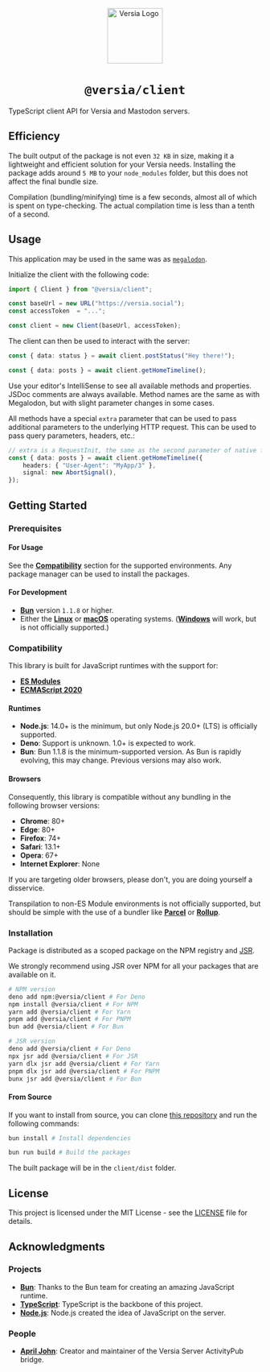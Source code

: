 <p align="center">
  <a href="https://versia.pub"><img src="https://cdn.versia.pub/branding/versia-dark.webp" alt="Versia Logo" height="110"></a>
</p>

<center><h1><code>@versia/client</code></h1></center>

TypeScript client API for Versia and Mastodon servers.

## Efficiency

The built output of the package is not even `32 KB` in size, making it a lightweight and efficient solution for your Versia needs. Installing the package adds around `5 MB` to your `node_modules` folder, but this does not affect the final bundle size.

Compilation (bundling/minifying) time is a few seconds, almost all of which is spent on type-checking. The actual compilation time is less than a tenth of a second.

## Usage

This application may be used in the same was as [`megalodon`](https://github.com/h3poteto/megalodon).

Initialize the client with the following code:

```typescript
import { Client } from "@versia/client";

const baseUrl = new URL("https://versia.social");
const accessToken  = "...";

const client = new Client(baseUrl, accessToken);
```

The client can then be used to interact with the server:

```typescript
const { data: status } = await client.postStatus("Hey there!");
```

```typescript
const { data: posts } = await client.getHomeTimeline();
```

Use your editor's IntelliSense to see all available methods and properties. JSDoc comments are always available. Method names are the same as with Megalodon, but with slight parameter changes in some cases.

All methods have a special `extra` parameter that can be used to pass additional parameters to the underlying HTTP request. This can be used to pass query parameters, headers, etc.:

```typescript
// extra is a RequestInit, the same as the second parameter of native fetch
const { data: posts } = await client.getHomeTimeline({
    headers: { "User-Agent": "MyApp/3" },
    signal: new AbortSignal(),
});
```

## Getting Started

### Prerequisites

#### For Usage

See the [**Compatibility**](#compatibility) section for the supported environments. Any package manager can be used to install the packages.

#### For Development

- [**Bun**](https://bun.sh) version `1.1.8` or higher.
- Either the [**Linux**](https://www.linux.org) or [**macOS**](https://www.apple.com/macos) operating systems. ([**Windows**](https://www.microsoft.com/windows) will work, but is not officially supported.)

### Compatibility

This library is built for JavaScript runtimes with the support for:

- [**ES Modules**](https://nodejs.org/api/esm.html)
- [**ECMAScript 2020**](https://www.ecma-international.org/ecma-262/11.0/index.html)

#### Runtimes

- **Node.js**: 14.0+ is the minimum, but only Node.js 20.0+ (LTS) is officially supported.
- **Deno**: Support is unknown. 1.0+ is expected to work.
- **Bun**: Bun 1.1.8 is the minimum-supported version. As Bun is rapidly evolving, this may change. Previous versions may also work.

#### Browsers

Consequently, this library is compatible without any bundling in the following browser versions:

- **Chrome**: 80+
- **Edge**: 80+
- **Firefox**: 74+
- **Safari**: 13.1+
- **Opera**: 67+
- **Internet Explorer**: None

If you are targeting older browsers, please don't, you are doing yourself a disservice.

Transpilation to non-ES Module environments is not officially supported, but should be simple with the use of a bundler like [**Parcel**](https://parceljs.org) or [**Rollup**](https://rollupjs.org).

### Installation

Package is distributed as a scoped package on the NPM registry and [JSR](https://jsr.io).

We strongly recommend using JSR over NPM for all your packages that are available on it.

```bash
# NPM version
deno add npm:@versia/client # For Deno
npm install @versia/client # For NPM
yarn add @versia/client # For Yarn
pnpm add @versia/client # For PNPM
bun add @versia/client # For Bun

# JSR version
deno add @versia/client # For Deno
npx jsr add @versia/client # For JSR
yarn dlx jsr add @versia/client # For Yarn
pnpm dlx jsr add @versia/client # For PNPM
bunx jsr add @versia/client # For Bun
```

#### From Source

If you want to install from source, you can clone [this repository](https://github.com/lysand-org/api) and run the following commands:

```bash
bun install # Install dependencies

bun run build # Build the packages
```

The built package will be in the `client/dist` folder.

## License

This project is licensed under the MIT License - see the [LICENSE](LICENSE) file for details.

## Acknowledgments

### Projects

- [**Bun**](https://bun.sh): Thanks to the Bun team for creating an amazing JavaScript runtime.
- [**TypeScript**](https://www.typescriptlang.org): TypeScript is the backbone of this project.
- [**Node.js**](https://nodejs.org): Node.js created the idea of JavaScript on the server.

### People

- [**April John**](https://github.com/cutestnekoaqua): Creator and maintainer of the Versia Server ActivityPub bridge.
